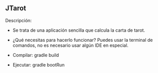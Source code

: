 ## JTarot

Descripción:
* Se trata de una aplicación sencilla que calcula la carta de tarot.

* ¿Qué necesitas para hacerlo funcionar?
   Puedes usar la terminal de comandos, no es necesario usar algún IDE en especial.

* Compilar:
gradle build

* Ejecutar:
gradle bootRun


